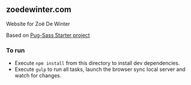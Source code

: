 ## zoedewinter.com

Website for Zoë De Winter

Based on [Pug-Sass Starter project](https://github.com/azemoh/gulp-pug-sass-starter)

### To run
- Execute `npm install` from this directory to install dev dependencies.
- Execute `gulp` to run all tasks, launch the browser sync local server and watch for changes.
